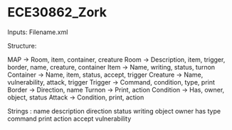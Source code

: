 # ECE30862_Zork

Inputs: Filename.xml

Structure:

MAP -> Room, item, container, creature
Room -> Description, item, trigger, border, name, creature, container
Item -> Name, writing, status, turnon
Container -> Name, item, status, accept, trigger
Creature -> Name, vulnerability, attack, trigger
Trigger -> Command, condition, type, print
Border -> Direction, name
Turnon -> Print, action
Condition -> Has, owner, object, status
Attack -> Condition, print, action


Strings :
name
description
direction
status
writing
object
owner
has
type
command
print
action
accept
vulnerability

